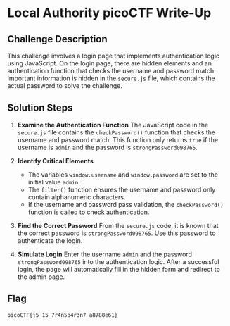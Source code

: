 # Local Authority picoCTF Write-Up

## Challenge Description
This challenge involves a login page that implements authentication logic using JavaScript. On the login page, there are hidden elements and an authentication function that checks the username and password match. Important information is hidden in the `secure.js` file, which contains the actual password to solve the challenge.

## Solution Steps

1. **Examine the Authentication Function**
   The JavaScript code in the `secure.js` file contains the `checkPassword()` function that checks the username and password match. This function only returns `true` if the username is `admin` and the password is `strongPassword098765`.

2. **Identify Critical Elements**
   - The variables `window.username` and `window.password` are set to the initial value `admin`.
   - The `filter()` function ensures the username and password only contain alphanumeric characters.
   - If the username and password pass validation, the `checkPassword()` function is called to check authentication.

3. **Find the Correct Password**
   From the `secure.js` code, it is known that the correct password is `strongPassword098765`. Use this password to authenticate the login.

4. **Simulate Login**
   Enter the username `admin` and the password `strongPassword098765` into the authentication logic. After a successful login, the page will automatically fill in the hidden form and redirect to the admin page.

## Flag
```
picoCTF{j5_15_7r4n5p4r3n7_a8788e61}
```